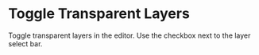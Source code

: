 # Toggle Transparent Layers

Toggle transparent layers in the editor. Use the checkbox next to the layer select bar.